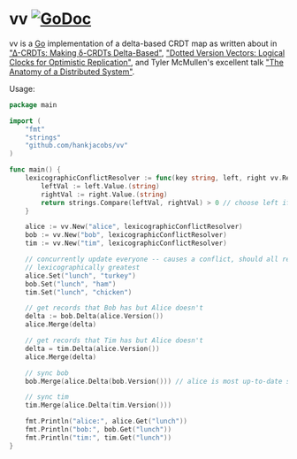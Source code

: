 # vv [![GoDoc](https://godoc.org/github.com/hankjacobs/vv?status.png)](https://godoc.org/github.com/hankjacobs/vv)

vv is a [Go](http://www.golang.org) implementation of a delta-based CRDT map as written about in ["∆-CRDTs: Making δ-CRDTs Delta-Based"](http://nova-lincs.di.fct.unl.pt/system/publication_files/files/000/000/666/original/a12-van_der_linde.pdf?1483708753), ["Dotted Version Vectors: Logical Clocks for Optimistic Replication"](https://arxiv.org/pdf/1011.5808.pdf), and Tyler McMullen's excellent talk ["The Anatomy of a Distributed System"](https://www.infoq.com/presentations/health-distributed-system).  

Usage:

```go
package main

import (
	"fmt"
	"strings"
 	"github.com/hankjacobs/vv"
)

func main() {
	lexicographicConflictResolver := func(key string, left, right vv.Record) bool {
		leftVal := left.Value.(string)
		rightVal := right.Value.(string)
		return strings.Compare(leftVal, rightVal) > 0 // choose left if lexicographically greater
	}

	alice := vv.New("alice", lexicographicConflictResolver)
	bob := vv.New("bob", lexicographicConflictResolver)
	tim := vv.New("tim", lexicographicConflictResolver)

	// concurrently update everyone -- causes a conflict, should all resolve to "turkey" since
	// lexicographically greatest
	alice.Set("lunch", "turkey")
	bob.Set("lunch", "ham")
	tim.Set("lunch", "chicken")

	// get records that Bob has but Alice doesn't
	delta := bob.Delta(alice.Version())
	alice.Merge(delta)

	// get records that Tim has but Alice doesn't
	delta = tim.Delta(alice.Version())
	alice.Merge(delta)

	// sync bob
	bob.Merge(alice.Delta(bob.Version())) // alice is most up-to-date so no need to sync with Tim

	// sync tim
	tim.Merge(alice.Delta(tim.Version()))

	fmt.Println("alice:", alice.Get("lunch"))
	fmt.Println("bob:", bob.Get("lunch"))
	fmt.Println("tim:", tim.Get("lunch"))
}
```
